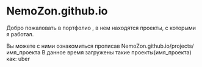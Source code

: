 # NemoZon.github.io
Добро пожаловать в портфолио , в нем находятся проекты, с которыми я работал.

Вы можете с ними ознакомиться прописав NemoZon.github.io/projects/имя_проекта
В данное время загружены такие проекты(имя_проекта) как:
uber
